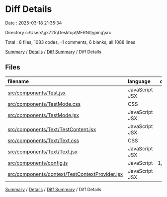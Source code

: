 # Diff Details

Date : 2025-03-18 21:35:34

Directory c:\\Users\\gk725\\Desktop\\MERN\\typing\\src

Total : 8 files,  1083 codes, -1 comments, 6 blanks, all 1088 lines

[Summary](results.md) / [Details](details.md) / [Diff Summary](diff.md) / Diff Details

## Files
| filename | language | code | comment | blank | total |
| :--- | :--- | ---: | ---: | ---: | ---: |
| [src/components/Test.jsx](/src/components/Test.jsx) | JavaScript JSX | 31 | 0 | 0 | 31 |
| [src/components/TestMode.css](/src/components/TestMode.css) | CSS | 7 | -2 | 0 | 5 |
| [src/components/TestMode.jsx](/src/components/TestMode.jsx) | JavaScript JSX | -2 | 0 | 0 | -2 |
| [src/components/Text/TestContent.jsx](/src/components/Text/TestContent.jsx) | JavaScript JSX | 42 | 0 | 8 | 50 |
| [src/components/Text/Text.css](/src/components/Text/Text.css) | CSS | 4 | 0 | 0 | 4 |
| [src/components/Text/Text.jsx](/src/components/Text/Text.jsx) | JavaScript JSX | -8 | 1 | -4 | -11 |
| [src/components/config.js](/src/components/config.js) | JavaScript | 1,002 | 0 | 1 | 1,003 |
| [src/components/context/TestContextProvider.jsx](/src/components/context/TestContextProvider.jsx) | JavaScript JSX | 7 | 0 | 1 | 8 |

[Summary](results.md) / [Details](details.md) / [Diff Summary](diff.md) / Diff Details